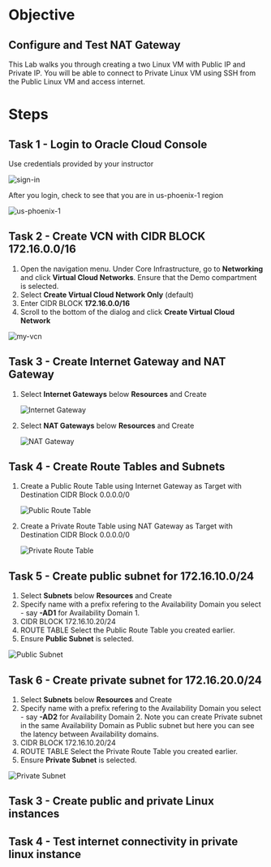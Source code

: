 # Objective
## Configure and Test NAT Gateway

   This Lab walks you through creating a two Linux VM with Public IP and Private IP. 
   You will be able to connect to Private Linux VM using SSH from the Public Linux VM and access internet.
   
# Steps

## Task 1 - Login to Oracle Cloud Console

   Use credentials provided by your instructor
   
   ![sign-in](images/sign-in.PNG)
   
   After you login, check to see that you are in us-phoenix-1 region
   
   ![us-phoenix-1](images/region.PNG)

## Task 2 - Create VCN with CIDR BLOCK 172.16.0.0/16

   1. Open the navigation menu. Under Core Infrastructure, go to **Networking** and click **Virtual Cloud Networks**. Ensure that the Demo compartment is selected.
   2. Select **Create Virtual Cloud Network Only** (default)
   3. Enter CIDR BLOCK **172.16.0.0/16**
   4. Scroll to the bottom of the dialog and click **Create Virtual Cloud Network**
   
   ![my-vcn](images/MY-VCN.PNG)


## Task 3 - Create Internet Gateway and NAT Gateway

   1. Select **Internet Gateways** below **Resources** and Create
   
      ![Internet Gateway](images/MY-IGW.PNG)
      
   2. Select **NAT Gateways** below **Resources** and Create
   
      ![NAT Gateway](images/MY-NGW.PNG)
      
## Task 4 - Create Route Tables and Subnets

   1. Create a Public Route Table using Internet Gateway as Target with Destination CIDR Block 0.0.0.0/0
   
      ![Public Route Table](images/Public-RT.PNG)
      
   2. Create a Private Route Table using NAT Gateway as Target with Destination CIDR Block 0.0.0.0/0
   
      ![Private Route Table](images/Private-RT.PNG)
      
## Task 5 - Create public subnet for 172.16.10.0/24

   1. Select **Subnets** below **Resources** and Create
   2. Specify name with a prefix refering to the Availability Domain you select - say **-AD1** for Availability Domain 1.
   3. CIDR BLOCK 172.16.10.20/24
   4. ROUTE TABLE Select the Public Route Table you created earlier.
   5. Ensure **Public Subnet** is selected.
   
   ![Public Subnet](images/MY-PUBLIC-SUBNET-AD1.PNG)

## Task 6 - Create private subnet for 172.16.20.0/24

   1. Select **Subnets** below **Resources** and Create
   2. Specify name with a prefix refering to the Availability Domain you select - say **-AD2** for Availability Domain 2. Note you can create Private subnet in the same Availability Domain as Public subnet but here you can see the latency between Availability domains.
   3. CIDR BLOCK 172.16.10.20/24
   4. ROUTE TABLE Select the Private Route Table you created earlier.
   5. Ensure **Private Subnet** is selected.
   
   ![Private Subnet](images/MY-PRIVATE-SUBNET-AD2.PNG)

   
## Task 3 - Create public and private Linux instances

## Task 4 - Test internet connectivity in private linux instance


   
   
  
 
  
  

